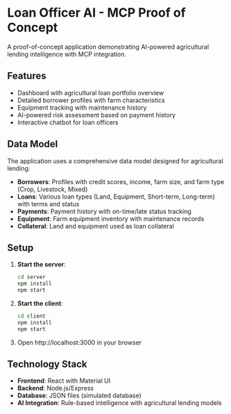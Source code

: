 # Loan Officer AI - MCP Proof of Concept

A proof-of-concept application demonstrating AI-powered agricultural lending intelligence with MCP integration.

## Features

- Dashboard with agricultural loan portfolio overview
- Detailed borrower profiles with farm characteristics
- Equipment tracking with maintenance history
- AI-powered risk assessment based on payment history
- Interactive chatbot for loan officers

## Data Model

The application uses a comprehensive data model designed for agricultural lending:

- **Borrowers**: Profiles with credit scores, income, farm size, and farm type (Crop, Livestock, Mixed)
- **Loans**: Various loan types (Land, Equipment, Short-term, Long-term) with terms and status
- **Payments**: Payment history with on-time/late status tracking
- **Equipment**: Farm equipment inventory with maintenance records
- **Collateral**: Land and equipment used as loan collateral

## Setup

1. **Start the server**:

   ```bash
   cd server
   npm install
   npm start
   ```

2. **Start the client**:

   ```bash
   cd client
   npm install
   npm start
   ```

3. Open http://localhost:3000 in your browser

## Technology Stack

- **Frontend**: React with Material UI
- **Backend**: Node.js/Express
- **Database**: JSON files (simulated database)
- **AI Integration**: Rule-based intelligence with agricultural lending models
